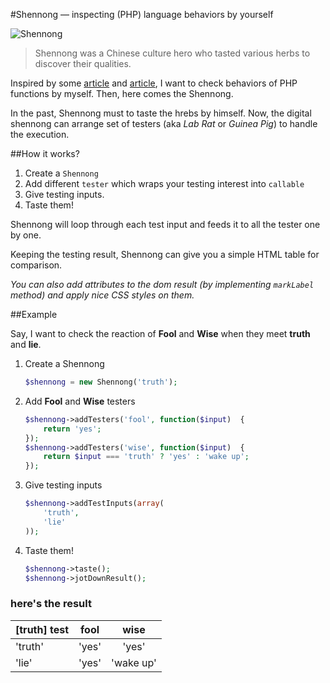 #Shennong — inspecting (PHP) language behaviors by yourself

![Shennong](http://upload.wikimedia.org/wikipedia/commons/thumb/0/0e/Shinno_%28Shennong%29_derivative.jpg/330px-Shinno_%28Shennong%29_derivative.jpg)

> Shennong was a Chinese culture hero who tasted various herbs to discover their qualities.

Inspired by some [article](http://www.virendrachandak.com/techtalk/php-isset-vs-empty-vs-is_null/) and [article](http://whydoesitsuck.com/why-does-php-suck/), I want to check behaviors of PHP functions by myself. Then, here comes the Shennong.

In the past, Shennong must to taste the hrebs by himself. Now, the digital shennong can arrange set of testers (aka *Lab Rat* or *Guinea Pig*) to handle the execution.


##How it works?

1. Create a `Shennong`
2. Add different `tester` which wraps your testing interest into `callable`
3. Give testing inputs.
4. Taste them!

Shennong will loop through each test input and feeds it to all the tester one by one.

Keeping the testing result, Shennong can give you a simple HTML table for comparison.

*You can also add attributes to the dom result (by implementing `markLabel` method) and apply nice CSS styles on them.*

##Example

Say, I want to check the reaction of **Fool** and **Wise** when they meet **truth** and **lie**.

1. Create a Shennong

	```php
	$shennong = new Shennong('truth');
	```
	
2. Add **Fool** and **Wise** testers

	
	```php	
	$shennong->addTesters('fool', function($input)  {
   		return 'yes';
	});
	$shennong->addTesters('wise', function($input)  {
		return $input === 'truth' ? 'yes' : 'wake up';
	});
	```	

3. Give testing inputs

	```php	
	$shennong->addTestInputs(array(
   		'truth',
	    'lie'
	));
	```	
	
4. Taste them!

	```php
	$shennong->taste();
	$shennong->jotDownResult();
	```	
	
### here's the result

| [truth] test  | fool          | wise      |
| ------------- |:-------------:|:---------:|
| 'truth'       | 'yes'         | 'yes'     |
| 'lie'         | 'yes'         | 'wake up' |
